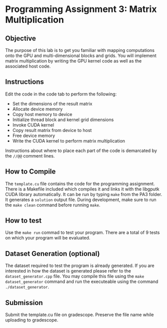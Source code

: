 
# Programming Assignment 3: Matrix Multiplication

## Objective

The purpose of this lab is to get you familiar with mapping computations onto the GPU and multi-dimensional blocks and grids. You will implement matrix multiplication by writing the GPU kernel code as well as the associated host code.

## Instructions

Edit the code in the code tab to perform the following:

- Set the dimensions of the result matrix
- Allocate device memory
- Copy host memory to device
- Initialize thread block and kernel grid dimensions
- Invoke CUDA kernel
- Copy result matrix from device to host
- Free device memory
- Write the CUDA kernel to perform matrix multiplication

Instructions about where to place each part of the code is demarcated by the `//@@` comment lines.

## How to Compile

The `template.cu` file contains the code for the programming assignment. There is a Makefile included which compiles it and links it with the libgputk CUDA library automatically. It can be run by typing `make` from the PA3 folder. It generates a `solution` output file. During development, make sure to run the `make clean` command before running `make`. 

## How to test

Use the `make run` commad to test your program. There are a total of 9 tests on which your program will be evaluated.

## Dataset Generation (optional)

The dataset required to test the program is already generated. If you are interested in how the dataset is generated please refer to the `dataset_generator.cpp` file. You may compile this file using the `make dataset_generator` command and run the executeable using the command `./dataset_generator`. 

## Submission

Submit the template.cu file on gradescope. Preserve the file name while uploading to gradescope.
